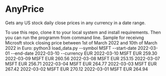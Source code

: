 # AnyPrice
Gets any US stock daily close prices in any currency in a date range.

To use this repo, clone it to your local system and install requirements.
Then you can run the programm from command line.
Sample for receivng Microsft stock closing price between 1st of March 2022 and 10th of March 2022 in Euro:
python3 load_data.py --symbol MSFT --start-date 2022-03-01 --end-date 2022-03-10 --currency EUR
2022-03-10 MSFT EUR 259.30
2022-03-09 MSFT EUR 260.56
2022-03-08 MSFT EUR 253.15
2022-03-07 MSFT EUR 256.71
2022-03-04 MSFT EUR 264.77
2022-03-03 MSFT EUR 267.42
2022-03-02 MSFT EUR 270.12
2022-03-01 MSFT EUR 264.94
